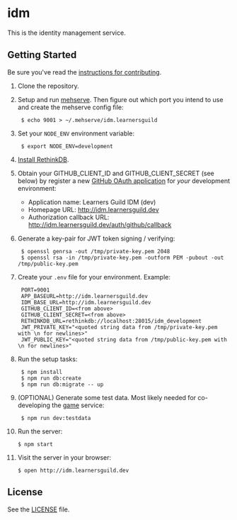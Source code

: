 # idm

This is the identity management service.

## Getting Started

Be sure you've read the [instructions for contributing](./CONTRIBUTING.md).

1. Clone the repository.

2. Setup and run [mehserve][mehserve]. Then figure out which port you intend to use and create the mehserve config file:

        $ echo 9001 > ~/.mehserve/idm.learnersguild

3. Set your `NODE_ENV` environment variable:

        $ export NODE_ENV=development

4. [Install RethinkDB][install-rethinkdb].

5. Obtain your GITHUB_CLIENT_ID and GITHUB_CLIENT_SECRET (see below) by register a new [GitHub OAuth application][github-register-application] for _your_ development environment:
    - Application name: Learners Guild IDM (dev)
    - Homepage URL: http://idm.learnersguild.dev
    - Authorization callback URL: http://idm.learnersguild.dev/auth/github/callback

6. Generate a key-pair for JWT token signing / verifying:

        $ openssl genrsa -out /tmp/private-key.pem 2048
        $ openssl rsa -in /tmp/private-key.pem -outform PEM -pubout -out /tmp/public-key.pem

7. Create your `.env` file for your environment. Example:

        PORT=9001
        APP_BASEURL=http://idm.learnersguild.dev
        IDM_BASE_URL=http://idm.learnersguild.dev
        GITHUB_CLIENT_ID=<from above>
        GITHUB_CLIENT_SECRET=<from above>
        RETHINKDB_URL=rethinkdb://localhost:28015/idm_development
        JWT_PRIVATE_KEY="<quoted string data from /tmp/private-key.pem with \n for newlines>"
        JWT_PUBLIC_KEY="<quoted string data from /tmp/public-key.pem with \n for newlines>"

8. Run the setup tasks:

        $ npm install
        $ npm run db:create
        $ npm run db:migrate -- up

9. (OPTIONAL) Generate some test data. Most likely needed for co-developing the [game][game] service:

        $ npm run dev:testdata

10. Run the server:

        $ npm start

11. Visit the server in your browser:

        $ open http://idm.learnersguild.dev


## License

See the [LICENSE](./LICENSE) file.


[game]: https://github.com/LearnersGuild/game
[github-register-application]: https://github.com/settings/applications/new
[install-rethinkdb]: https://www.rethinkdb.com/docs/install/
[mehserve]: https://github.com/timecounts/mehserve
